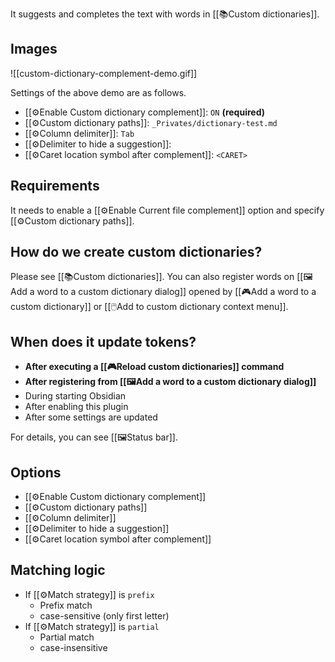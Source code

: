 It suggests and completes the text with words in [[📚Custom dictionaries]].

## Images

![[custom-dictionary-complement-demo.gif]]

Settings of the above demo are as follows.

- [[⚙️Enable Custom dictionary complement]]: `ON` **(required)**
- [[⚙️Custom dictionary paths]]: `_Privates/dictionary-test.md`
- [[⚙️Column delimiter]]: `Tab`
- [[⚙️Delimiter to hide a suggestion]]:
- [[⚙️Caret location symbol after complement]]: `<CARET>`

## Requirements

It needs to enable a [[⚙️Enable Current file complement]] option and specify [[⚙️Custom dictionary paths]].

## How do we create custom dictionaries?

Please see [[📚Custom dictionaries]]. You can also register words on [[🖼️Add a word to a custom dictionary dialog]] opened by [[🎮Add a word to a custom dictionary]] or [[🖱️Add to custom dictionary context menu]].

## When does it update tokens?

- **After executing a [[🎮Reload custom dictionaries]] command**
- **After registering from [[🖼️Add a word to a custom dictionary dialog]]**
- During starting Obsidian
- After enabling this plugin
- After some settings are updated

For details, you can see [[🖼️Status bar]].

## Options

- [[⚙️Enable Custom dictionary complement]]
- [[⚙️Custom dictionary paths]]
- [[⚙️Column delimiter]]
- [[⚙️Delimiter to hide a suggestion]]
- [[⚙️Caret location symbol after complement]]

## Matching logic

- If [[⚙️Match strategy]] is `prefix`
	- Prefix match
	- case-sensitive (only first letter)
- If [[⚙️Match strategy]] is `partial`
	- Partial match
	- case-insensitive
